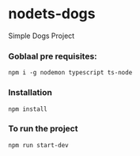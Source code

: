 # nodets-dogs
Simple Dogs Project

### Goblaal pre requisites:
`npm i -g nodemon typescript ts-node`

### Installation
`npm install`

### To run the project
`npm run start-dev`